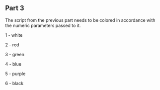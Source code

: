 ## Part 3

The script from the previous part needs to be colored in accordance with the numeric parameters passed to it.

1 - white

2 - red

3 - green

4 - blue

5 - purple

6 - black
